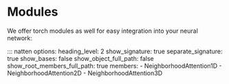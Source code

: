 # Modules

We offer torch modules as well for easy integration into your neural network:


::: natten
    options:
          heading_level: 2
          show_signature: true
          separate_signature: true
          show_bases: false
          show_object_full_path: false
          show_root_members_full_path: true
          members:
              - NeighborhoodAttention1D
              - NeighborhoodAttention2D
              - NeighborhoodAttention3D

